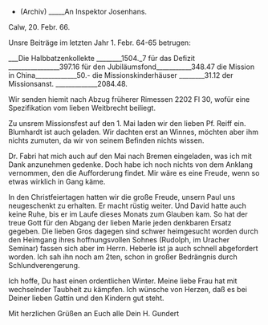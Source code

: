 + (Archiv) _____An Inspektor Josenhans.

 Calw, 20. Febr. 66.

Unsre Beiträge im letzten Jahr 1. Febr. 64-65 betrugen:

___Die Halbbatzenkollekte ________1504._7
 für das Defizit ________________397.16
 für den Jubiläumsfond___________348.47
 die Mission in China_____________50.-
 die Missionskinderhäuser ________31.12
 der Missionsanst. _____________2084.48.

Wir senden hiemit nach Abzug früherer Rimessen 2202 Fl 30, wofür eine Spezifikation vom lieben Weitbrecht beiliegt.

Zu unsrem Missionsfest auf den 1. Mai laden wir den lieben Pf. Reiff ein. Blumhardt ist auch geladen. Wir dachten erst an Winnes, möchten aber ihm nichts zumuten, da wir von seinem Befinden nichts wissen.

Dr. Fabri hat mich auch auf den Mai nach Bremen eingeladen, was ich mit Dank anzunehmen gedenke. Doch habe ich noch nichts von dem Anklang vernommen, den die Aufforderung findet. Mir wäre es eine Freude, wenn so etwas wirklich in Gang käme.

In den Christfeiertagen hatten wir die große Freude, unsern Paul uns neugeschenkt zu erhalten. Er macht rüstig weiter. Und David hatte auch keine Ruhe, bis er im Laufe dieses Monats zum Glauben kam. So hat der treue Gott für den Abgang der lieben Marie jeden denkbaren Ersatz gegeben. Die lieben Gros dagegen sind schwer heimgesucht worden durch den Heimgang ihres hoffnungsvollen Sohnes (Rudolph, im Uracher Seminar) fassen sich aber im Herrn. 
Heberle ist ja auch schnell abgefordert worden. Ich sah ihn noch am 2ten, schon in großer Bedrängnis durch Schlundverengerung.

Ich hoffe, Du hast einen ordentlichen Winter. Meine liebe Frau hat mit wechselnder Taubheit zu kämpfen. Ich wünsche von Herzen, daß es bei Deiner lieben Gattin und den Kindern gut steht.

Mit herzlichen Grüßen an Euch alle
 Dein H. Gundert
